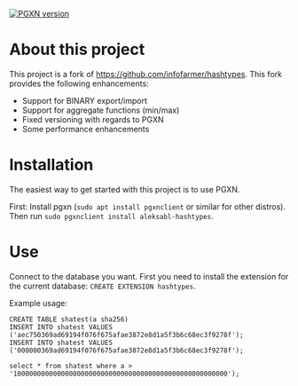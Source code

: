 [![PGXN version](https://badge.fury.io/pg/hashtypes-aleksabl.svg)](https://badge.fury.io/pg/hashtypes-aleksabl)

# About this project
This project is a fork of https://github.com/infofarmer/hashtypes. This fork provides the following enhancements:

* Support for BINARY export/import
* Support for aggregate functions (min/max)
* Fixed versioning with regards to PGXN
* Some performance enhancements


# Installation
The easiest way to get started with this project is to use PGXN.

First: Install pgxn (`sudo apt install pgxnclient` or similar for other distros). Then run
`sudo pgxnclient install aleksabl-hashtypes`.

# Use

Connect to the database you want. First you need to install the extension for the current database: `CREATE EXTENSION hashtypes`.

Example usage:
```
CREATE TABLE shatest(a sha256)
INSERT INTO shatest VALUES ('aec750369ad69194f076f675afae3872e8d1a5f3b6c68ec3f9278f');
INSERT INTO shatest VALUES ('000000369ad69194f076f675afae3872e8d1a5f3b6c68ec3f9278f');

select * from shatest where a > '100000000000000000000000000000000000000000000000000000');
```
